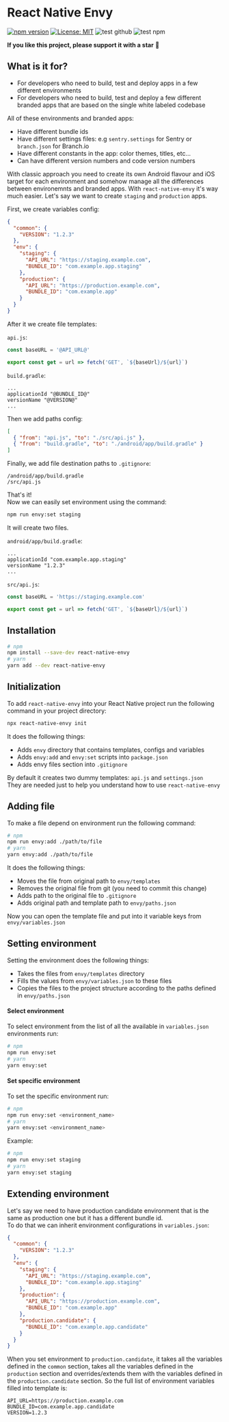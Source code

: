 # React Native Envy

[![npm version](https://img.shields.io/npm/v/react-native-envy)](https://badge.fury.io/js/react-native-envy)
[![License: MIT](https://img.shields.io/npm/l/una-language)](https://opensource.org/licenses/MIT)
![test github](https://github.com/sergeyshpadyrev/react-native-envy/actions/workflows/test.github.yml/badge.svg?branch=main&event=push)
![test npm](https://github.com/sergeyshpadyrev/react-native-envy/actions/workflows/test.npm.yml/badge.svg?branch=main&event=push)

**If you like this project, please support it with a star** 🌟

## What is it for?

- For developers who need to build, test and deploy apps in a few different environments <br/>
- For developers who need to build, test and deploy a few different branded apps that are based on the single white labeled codebase<br/>

All of these environments and branded apps:

- Have different bundle ids
- Have different settings files: e.g `sentry.settings` for Sentry or `branch.json` for Branch.io
- Have different constants in the app: color themes, titles, etc...
- Can have different version numbers and code version numbers

With classic approach you need to create its own Android flavour and iOS target for each environment and somehow manage all the differences between environemnts and branded apps. With `react-native-envy` it's way much easier. Let's say we want to create `staging` and `production` apps.

First, we create variables config:

```json
{
  "common": {
    "VERSION": "1.2.3"
  },
  "env": {
    "staging": {
      "API_URL": "https://staging.example.com",
      "BUNDLE_ID": "com.example.app.staging"
    },
    "production": {
      "API_URL": "https://production.example.com",
      "BUNDLE_ID": "com.example.app"
    }
  }
}
```

After it we create file templates:

`api.js`:

```js
const baseURL = '@API_URL@'

export const get = url => fetch('GET', `${baseUrl}/${url}`)
```

`build.gradle`:

```
...
applicationId "@BUNDLE_ID@"
versionName "@VERSION@"
...
```

Then we add paths config:

```json
[
  { "from": "api.js", "to": "./src/api.js" },
  { "from": "build.gradle", "to": "./android/app/build.gradle" }
]
```

Finally, we add file destination paths to `.gitignore`:

```
/android/app/build.gradle
/src/api.js
```

That's it! <br/>
Now we can easily set environment using the command:

```sh
npm run envy:set staging
```

It will create two files.

`android/app/build.gradle`:

```
...
applicationId "com.example.app.staging"
versionName "1.2.3"
...
```

`src/api.js`:

```js
const baseURL = 'https://staging.example.com'

export const get = url => fetch('GET', `${baseUrl}/${url}`)
```

## Installation

```sh
# npm
npm install --save-dev react-native-envy
# yarn
yarn add --dev react-native-envy
```

## Initialization

To add `react-native-envy` into your React Native project run the following command in your project directory:

```sh
npx react-native-envy init
```

It does the following things:

- Adds `envy` directory that contains templates, configs and variables
- Adds `envy:add` and `envy:set` scripts into `package.json`
- Adds envy files section into `.gitignore`

By default it creates two dummy templates: `api.js` and `settings.json` <br/>
They are needed just to help you understand how to use `react-native-envy`

## Adding file

To make a file depend on environment run the following command:

```sh
# npm
npm run envy:add ./path/to/file
# yarn
yarn envy:add ./path/to/file
```

It does the following things:

- Moves the file from original path to `envy/templates`
- Removes the original file from git (you need to commit this change)
- Adds path to the original file to `.gitignore`
- Adds original path and template path to `envy/paths.json`

Now you can open the template file and put into it variable keys from `envy/variables.json`

## Setting environment

Setting the environment does the following things:

- Takes the files from `envy/templates` directory
- Fills the values from `envy/variables.json` to these files
- Copies the files to the project structure according to the paths defined in `envy/paths.json`

#### Select environment

To select environment from the list of all the available in `variables.json` environments run:

```sh
# npm
npm run envy:set
# yarn
yarn envy:set
```

#### Set specific environment

To set the specific environment run:

```sh
# npm
npm run envy:set <environment_name>
# yarn
yarn envy:set <environment_name>
```

Example:

```sh
# npm
npm run envy:set staging
# yarn
yarn envy:set staging
```

## Extending environment

Let's say we need to have production candidate environment that is the same as production one but it has a different bundle id. <br/>
To do that we can inherit environment configurations in `variables.json`:

```json
{
  "common": {
    "VERSION": "1.2.3"
  },
  "env": {
    "staging": {
      "API_URL": "https://staging.example.com",
      "BUNDLE_ID": "com.example.app.staging"
    },
    "production": {
      "API_URL": "https://production.example.com",
      "BUNDLE_ID": "com.example.app"
    },
    "production.candidate": {
      "BUNDLE_ID": "com.example.app.candidate"
    }
  }
}
```

When you set environment to `production.candidate`, it takes all the variables defined in the `common` section, takes all the variables defined in the `production` section and overrides/extends them with the variables defined in the `production.candidate` section. So the full list of environment variables filled into template is:

```
API_URL=https://production.example.com
BUNDLE_ID=com.example.app.candidate
VERSION=1.2.3
```
